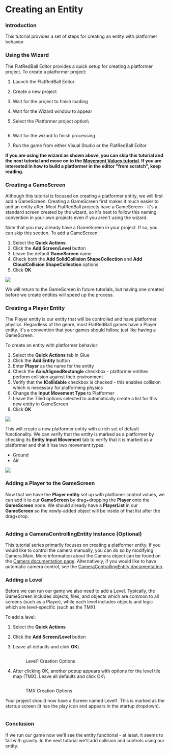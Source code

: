 # Creating an Entity

### Introduction

This tutorial provides a set of steps for creating an entity with platformer behavior.

### Using the Wizard

The FlatRedBall Editor provides a quick setup for creating a platformer project. To create a platformer project:

1. Launch the FlatRedBall Editor
2. Create a new project
3. Wait for the project to finish loading
4. Wait for the Wizard window to appear
5.  Select the Platformer project option\\

    <figure><img src="../../../media/2022-10-img_634748f242105.png" alt=""><figcaption></figcaption></figure>
6. Wait for the wizard to finish processing
7. Run the game from either Visual Studio or the FlatRedBall Editor

**If you are using the wizard as shown above, you can skip this tutorial and the next tutorial and move on to the** [**Movement Values tutorial**](04-control-values.md)**. If you are interested in how to build a platformer in the editor "from scratch", keep reading.**

### Creating a GameScreen

Although this tutorial is focused on creating a platformer entity, we will first add a GameScreen. Creating a GameScreen first makes it much easier to add an entity after. Most FlatRedBall projects have a GameScreen - it's a standard screen created by the wizard, so it's best to follow this naming convention in your own projects even if you aren't using the wizard.

Note that you may already have a GameScreen in your project. If so, you can skip this section. To add a GameScreen:

1. Select the **Quick Actions**
2. Click the **Add Screen/Level** button
3. Leave the default **GameScreen** name
4. Check both the **Add SolidCollision ShapeCollection** and **Add CloudCollision ShapeCollection** options
5. Click **OK**

![](<../../../.gitbook/assets/11\_05 37 20.png>)

We will return to the GameScreen in future tutorials, but having one created before we create entities will speed up the process.

### Creating a Player Entity

The Player entity is our entity that will be controlled and have platformer physics. Regardless of the genre, most FlatRedBall games have a Player entity. It's a convention that your games should follow, just like having a GameScreen.

To create an entity with platformer behavior:

1. Select the **Quick Actions** tab in Glue
2. Click the **Add Entity** button
3. Enter **Player** as the name for the entity
4. Check the **AxisAlignedRectangle** checkbox - platformer entities perform collision against their environment
5. Verify that the **ICollidable** checkbox is checked - this enables collision which is necessary for platforming physics
6. Change the **Input Movement Type** to Platformer
7. Leave the Tiled options selected to automatically create a list for this new entity in GameScreen
8. Click **OK**

![](<../../../.gitbook/assets/11\_05 39 12.png>)

This will create a new platformer entity with a rich set of default functionality. We can verify that the entity is marked as a platformer by checking its **Entity Input Movement** tab to verify that it is marked as a platformer and that it has two movement types:

* Ground
* Air

![](<../../../.gitbook/assets/11\_05 40 26.png>)

### Adding a Player to the GameScreen

Now that we have the **Player entity** set up with platfomer control values, we can add it to our **GameScreen** by drag+dropping the **Player** onto the **GameScreen** node. We should already have a **PlayerList** in our **GameScreen** so the newly-added object will be inside of that list after the drag+drop.

<figure><img src="../../../.gitbook/assets/11_05 42 02.gif" alt=""><figcaption></figcaption></figure>

### Adding a CameraControllingEntity Instance (Optional)

This tutorial series primarily focuses on creating a platformer entity. If you would like to control the camera manually, you can do so by modifying Camera.Main. More information about the Camera object can be found on the [Camera documentation page](../../../api/flatredball/camera/). Alternatively, if you would like to have automatic camera control, see the [CameraControllingEntity documentation](../../../api/flatredball/entities/cameracontrollingentity.md).

### Adding a Level

Before we can run our game we also need to add a Level. Typically, the GameScreen includes objects, files, and objects which are common to all screens (such as a Player), while each level includes objects and logic which are level-specific (such as the TMX).

To add a level:

1. Select the **Quick Actions**
2. Click the **Add Screen/Level** button
3.  Leave all defaults and click **OK**\\

    <figure><img src="../../../.gitbook/assets/image (1) (1) (1) (1) (1) (1) (1) (1).png" alt=""><figcaption><p>Level1 Creation Options</p></figcaption></figure>
4.  After clicking OK, another popup appears with options for the level tile map (TMX). Leave all defaults and click OK\\

    <figure><img src="../../../.gitbook/assets/image (2) (1) (1) (1) (1).png" alt=""><figcaption><p>TMX Creation Options</p></figcaption></figure>

Your project should now have a Screen named Level1. This is marked as the startup screen (it has the play icon and appears in the startup dropdown).

<figure><img src="../../../.gitbook/assets/image (3) (1) (1) (1).png" alt=""><figcaption></figcaption></figure>

### Conclusion

If we run our game now we'll see the entity functional - at least, it seems to fall with gravity. In the next tutorial we'll add collision and controls using our entity.
